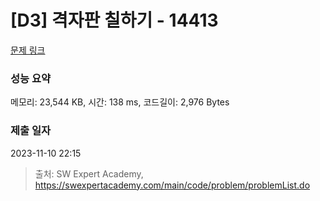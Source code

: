 # [D3] 격자판 칠하기 - 14413 

[문제 링크](https://swexpertacademy.com/main/code/problem/problemDetail.do?contestProbId=AYEXgKnKKg0DFARx) 

### 성능 요약

메모리: 23,544 KB, 시간: 138 ms, 코드길이: 2,976 Bytes

### 제출 일자

2023-11-10 22:15



> 출처: SW Expert Academy, https://swexpertacademy.com/main/code/problem/problemList.do